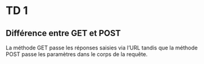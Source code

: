 # TD **1**

## Différence entre **GET** et **POST**

La méthode GET passe les réponses saisies via l’URL tandis que la méthode POST passe les paramètres dans le corps de la requête.

